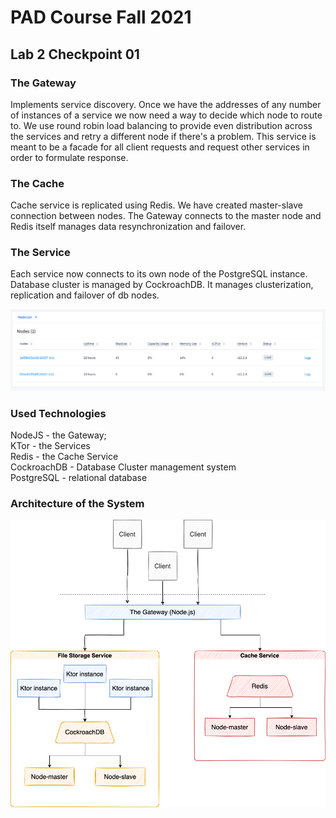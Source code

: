 # PAD Course Fall 2021
## Lab 2 Checkpoint 01

### The Gateway
Implements service discovery. Once we have the addresses of any number of instances of a service we now need a way to decide which node to route to. We use round robin load balancing to provide even distribution across the services and retry a different node if there's a problem.
This service is meant to be a facade for all client requests and request other services in order to formulate response.

### The Cache
Cache service is replicated using Redis. We have created master-slave connection between nodes. The Gateway connects to the master node and Redis itself manages data resynchronization and failover.

### The Service
Each service now connects to its own node of the PostgreSQL instance. Database cluster is managed by CockroachDB. It manages clusterization, replication and failover of db nodes.

![img.png](assets/roach-console.png)

### Used Technologies

NodeJS - the Gateway;  
KTor - the Services  
Redis - the Cache Service   
CockroachDB - Database Cluster management system  
PostgreSQL - relational database

### Architecture of the System
![architecture.jpg](./assets/architecture.png)